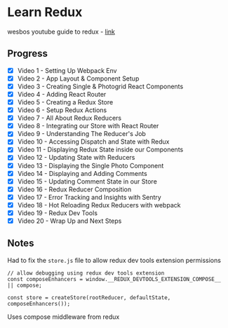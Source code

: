 # Learn Redux

wesbos youtube guide to redux - [link](https://www.youtube.com/watch?v=sAzh8t1H0p4&list=PLu8EoSxDXHP5uyzEWxdlr9WQTJJIzr6jy)

## Progress

- [x] Video 1 - Setting Up Webpack Env
- [x] Video 2 - App Layout & Component Setup
- [x] Video 3 - Creating Single & Photogrid React Components
- [x] Video 4 - Adding React Router
- [x] Video 5 - Creating a Redux Store
- [x] Video 6 - Setup Redux Actions
- [x] Video 7 - All About Redux Reducers
- [x] Video 8 - Integrating our Store with React Router
- [x] Video 9 - Understanding The Reducer's Job
- [x] Video 10 - Accessing Dispatch and State with Redux
- [x] Video 11 - Displaying Redux State inside our Components
- [x] Video 12 - Updating State with Reducers
- [x] Video 13 - Displaying the Single Photo Component
- [x] Video 14 - Displaying and Adding Comments
- [x] Video 15 - Updating Comment State in our Store
- [x] Video 16 - Redux Reducer Composition
- [x] Video 17 - Error Tracking and Insights with Sentry
- [x] Video 18 - Hot Reloading Redux Reducers with webpack
- [x] Video 19 - Redux Dev Tools
- [x] Video 20 - Wrap Up and Next Steps

## Notes

Had to fix the `store.js` file to allow redux dev tools extension permissions

    // allow debugging using redux dev tools extension
    const composeEnhancers = window.__REDUX_DEVTOOLS_EXTENSION_COMPOSE__ || compose;

    const store = createStore(rootReducer, defaultState, composeEnhancers());

Uses compose middleware from redux

